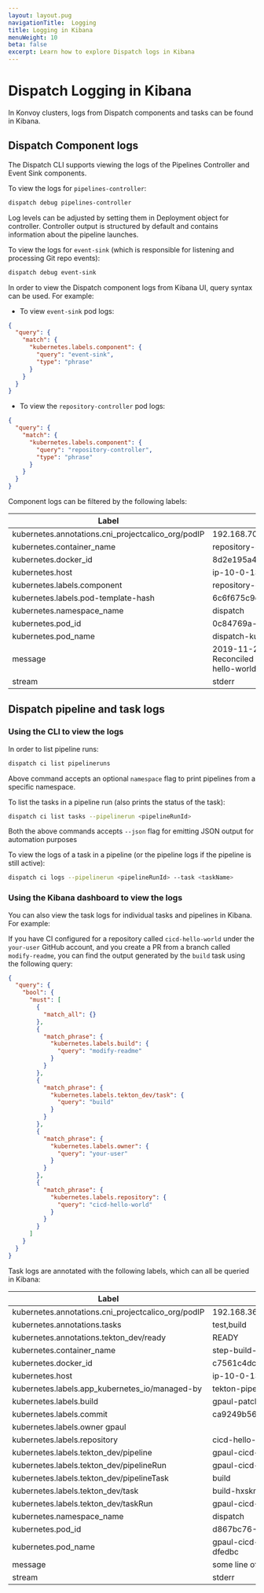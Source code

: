 ```yaml
---
layout: layout.pug
navigationTitle:  Logging
title: Logging in Kibana
menuWeight: 10
beta: false
excerpt: Learn how to explore Dispatch logs in Kibana
---
```


# Dispatch Logging in Kibana

In Konvoy clusters, logs from Dispatch components and tasks can be found in Kibana.

## Dispatch Component logs

The Dispatch CLI supports viewing the logs of the Pipelines Controller and Event Sink components.

To view the logs for `pipelines-controller`:

```bash
dispatch debug pipelines-controller
```
Log levels can be adjusted by setting them in Deployment object for controller. Controller output is structured by default and contains information about the pipeline launches.

To view the logs for `event-sink` (which is responsible for listening and processing Git repo events):

```bash
dispatch debug event-sink
```

In order to view the Dispatch component logs from Kibana UI, query syntax can be used. For example:

* To view `event-sink` pod logs:
```json
{
  "query": {
    "match": {
      "kubernetes.labels.component": {
        "query": "event-sink",
        "type": "phrase"
      }
    }
  }
}
```

* To view the `repository-controller` pod logs:
```json
{
  "query": {
    "match": {
      "kubernetes.labels.component": {
        "query": "repository-controller",
        "type": "phrase"
      }
    }
  }
}
```

Component logs can be filtered by the following labels:

| Label | Example Value |
| ----- | ------------- |
| kubernetes.annotations.cni_projectcalico_org/podIP | 192.168.70.76/32 |
| kubernetes.container_name | repository-controller |
| kubernetes.docker_id | 8d2e195a4487afa384e47b98ec27fb7b2c12c3431980ed71563fd0802543508e |
| kubernetes.host | ip-10-0-131-65.us-west-2.compute.internal |
| kubernetes.labels.component | repository-controller |
| kubernetes.labels.pod-template-hash | 6c6f675c9c |
| kubernetes.namespace_name | dispatch |
| kubernetes.pod_id | 0c84769a-25aa-497b-ba16-986969a694af |
| kubernetes.pod_name | dispatch-kubeaddons-repository-controller-6c6f675c9c-dqs7n |
| message | 2019-11-21T14:28:07.128Z DEBUG controller-runtime.controller Successfully Reconciled {"controller": "repository-controller", "request": "dispatch/gpaul-cicd-hello-world-9lb6b"} |
| stream | stderr |


## Dispatch pipeline and task logs

### Using the CLI to view the logs

In order to list pipeline runs:

```bash
dispatch ci list pipelineruns
```

Above command accepts an optional `namespace` flag to print pipelines from a specific namespace.

To list the tasks in a pipeline run (also prints the status of the task):

```bash
dispatch ci list tasks --pipelinerun <pipelineRunId>
```

Both the above commands accepts `--json` flag for emitting JSON output for automation purposes

To view the logs of a task in a pipeline (or the pipeline logs if the pipeline is still active):

```bash
dispatch ci logs --pipelinerun <pipelineRunId> --task <taskName>
```

### Using the Kibana dashboard to view the logs

You can also view the task logs for individual tasks and pipelines in Kibana. For example:

If you have CI configured for a repository called `cicd-hello-world` under the
`your-user` GitHub account, and you create a PR from a branch called
`modify-readme`, you can find the output generated by the `build` task using the
following query:

```json
{
  "query": {
    "bool": {
      "must": [
        {
          "match_all": {}
        },
        {
          "match_phrase": {
            "kubernetes.labels.build": {
              "query": "modify-readme"
            }
          }
        },
        {
          "match_phrase": {
            "kubernetes.labels.tekton_dev/task": {
              "query": "build"
            }
          }
        },
        {
          "match_phrase": {
            "kubernetes.labels.owner": {
              "query": "your-user"
            }
          }
        },
        {
          "match_phrase": {
            "kubernetes.labels.repository": {
              "query": "cicd-hello-world"
            }
          }
        }
      ]
    }
  }
}
```

Task logs are annotated with the following labels, which can all be queried in Kibana:

| Label | Example Value |
| ----- | ------------- |
| kubernetes.annotations.cni_projectcalico_org/podIP | 192.168.36.91/32 |
| kubernetes.annotations.tasks | test,build |
| kubernetes.annotations.tekton_dev/ready | READY |
| kubernetes.container_name | step-build-and-push |
| kubernetes.docker_id | c7561c4dc2425703e743d02d33b04acd21da32c2c479ef2dfd10aa9a64e14c36 |
| kubernetes.host | ip-10-0-131-119.us-west-2.compute.internal |
| kubernetes.labels.app_kubernetes_io/managed-by | tekton-pipelines |
| kubernetes.labels.build | gpaul-patch-2 |
| kubernetes.labels.commit | ca9249b5645808228928b83269676f42f2b19d9 |
| kubernetes.labels.owner	gpaul |
| kubernetes.labels.repository | cicd-hello-world |
| kubernetes.labels.tekton_dev/pipeline | gpaul-cicd-hello-world-gpaul-patch-2-cca9249-rpqsv |
| kubernetes.labels.tekton_dev/pipelineRun | gpaul-cicd-hello-world-gpaul-patch-2-cca9249-rpqsv |
| kubernetes.labels.tekton_dev/pipelineTask | build |
| kubernetes.labels.tekton_dev/task | build-hxskm |
| kubernetes.labels.tekton_dev/taskRun | gpaul-cicd-hello-world-gpaul-patch-2-cca9249-rpqsv-build-lg9wm |
| kubernetes.namespace_name | dispatch |
| kubernetes.pod_id | d867bc76-1121-42ca-a53f-a1806b132513 |
| kubernetes.pod_name | gpaul-cicd-hello-world-gpaul-patch-2-cca9249-rpqsv-build-lg9wm-pod-dfedbc |
| message | some line of output generated by the build |
| stream | stderr |
